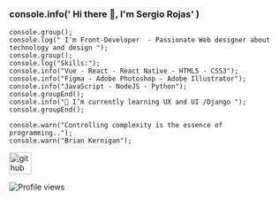 ### console.info(' Hi there 👋, I'm Sergio Rojas' )

~~~
console.group();
console.log(" I'm Front-Developer  - Passionate Web designer about technology and design ");
console.group();
console.log("Skills:");
console.info("Vue - React - React Native - HTML5 - CSS3");
console.info("Figma - Adobe Photoshop - Adobe Illustrator");
console.info("JavaScript - NodeJS - Python");
console.groupEnd();
console.info("🌱 I’m currently learning UX and UI /Django ");
console.groupEnd();

console.warn("Controlling complexity is the essence of programming..");
console.warn("Brian Kernigan");
~~~

[<img src='https://cdn.jsdelivr.net/npm/simple-icons@3.0.1/icons/github.svg' alt='github' height='40'>](https://github.com/Sarl23)  

![Profile views](https://gpvc.arturio.dev/Sarl23)  
